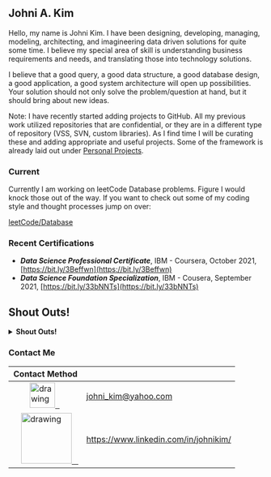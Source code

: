 ## Johni A. Kim

Hello, my name is Johni Kim. I have been designing, developing, managing, modeling, architecting, and imagineering data driven solutions for quite some time.  I believe my special area of skill is understanding business requirements and needs, and translating those into technology solutions.  

I believe that a good query, a good data structure, a good database design, a good application, a good system architecture will open up possibilities.  Your solution should not only solve the problem/question at hand, but it should bring about new ideas.

Note: I have recently started adding projects to GitHub. All my previous work utilized repositories that are confidential, or they are in a different type of repository (VSS, SVN, custom libraries).  As I find time I will be curating these and adding appropriate and useful projects.  Some of the framework is already laid out under [Personal Projects](https://github.com/JohniAKim/PersonalProjects).

### Current
Currently I am working on leetCode Database problems.  Figure I would knock those out of the way.  If you want to check out some of my coding style and thought processes jump on over:  

[leetCode/Database](https://github.com/JohniAKim/PersonalProjects/tree/main/Educational/leetCode/Database)

### Recent Certifications
- ***Data Science Professional Certificate***, IBM - Coursera, October 2021, [https://bit.ly/3Beffwn](https://bit.ly/3Beffwn)
- ***Data Science Foundation Specialization***, IBM - Cousera, September 2021, [https://bit.ly/33bNNTs](https://bit.ly/33bNNTs)

## Shout Outs!
<details><summary><strong>Shout Outs!</strong></summary> 
Below is a list of people and organizations that have provided me with inspiration, guidance or useful knowlege.

I will be continually adding to this list.

- Edgar Codd and Chris Date - these gents started all my feelz about relationships and normalizing things.
- Rodman Smith - whose patience allowed a young man to get out of his own head and learn from a quality engineer.
- [Josh Starmer Phd (StatQuest)](https://www.youtube.com/c/joshstarmer) - Does anybody explain stats or ML better?
- [Graeme C. Simsion](https://en.wikipedia.org/wiki/Graeme_Simsion) - who wrote the first data modeling book I ever read, [Data Modeling Essentials](https://www.amazon.com/Modeling-Essentials-Third-Graeme-Simsion/dp/0126445516), and set me on my initial path.
- Mike Nunes - CIO at SmartLabs, Inc. - a CIO that truly inspires pride in work, collaboration, and service.  I may have to name a child after him.
- ...much more to come...
  
</details>

### Contact Me

| Contact Method |  |
| --- | --- |
| &nbsp;&nbsp;&nbsp;&nbsp;&nbsp;&nbsp;&nbsp;&nbsp;<a href="mailto:johni_kim@yahoo.com"><img src="https://i0.wp.com/www.thearcppr.org/wp-content/uploads/2015/03/email-icon-300.png" alt="drawing" width="50"/>&nbsp;&nbsp; | johni_kim@yahoo.com |
| &nbsp;&nbsp;&nbsp;&nbsp;<a href="https://www.linkedin.com/in/johnikim/"><img src="https://res.cloudinary.com/importdata/image/upload/v1595012354/linkedin_t9qiwy.png" alt="drawing" width="100"/> &nbsp;&nbsp; | https://www.linkedin.com/in/johnikim/ |


<!---
<a href="https://www.youtube.com/c/ImportData1">
  <img src="https://res.cloudinary.com/importdata/image/upload/v1595012354/yt_logo_jjgys4.png" alt="drawing" width="100"/>&nbsp;&nbsp;&nbsp;&nbsp;
--->
<!---
<a href="https://medium.com/@importdata">
  <img src="https://res.cloudinary.com/importdata/image/upload/v1595012354/medium_mono_hoz0z5.png" alt="drawing" width="35"/>&nbsp;&nbsp;&nbsp;&nbsp;
--->
<!---
<a href="https://twitter.com/ImportData1"><img src="https://res.cloudinary.com/importdata/image/upload/v1595012924/Twitter_Logo_Blue_gbtagu.png" alt="drawing" width="40"/>&nbsp;&nbsp;&nbsp;&nbsp;
--->
<!---
<a href="https://www.linkedin.com/in/johnikim/"><img src="https://res.cloudinary.com/importdata/image/upload/v1595012354/linkedin_t9qiwy.png" alt="drawing" width="100"/> &nbsp;&nbsp;&nbsp;&nbsp;
--->
<!--- 
<a href="https://www.kaggle.com/importdata"><img src="https://res.cloudinary.com/importdata/image/upload/v1595012924/kaggle_ksaktb.png" alt="drawing" width="75"/>
--->

